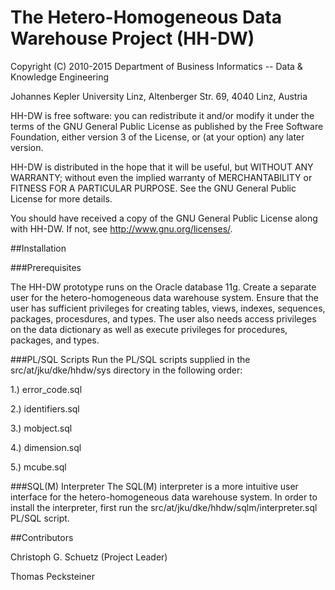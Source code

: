 # The Hetero-Homogeneous Data Warehouse Project (HH-DW)

Copyright (C) 2010-2015 Department of Business Informatics -- Data & Knowledge Engineering

Johannes Kepler University Linz, Altenberger Str. 69, 4040 Linz, Austria

HH-DW is free software: you can redistribute it and/or modify
it under the terms of the GNU General Public License as published by
the Free Software Foundation, either version 3 of the License, or
(at your option) any later version.

HH-DW is distributed in the hope that it will be useful,
but WITHOUT ANY WARRANTY; without even the implied warranty of
MERCHANTABILITY or FITNESS FOR A PARTICULAR PURPOSE. See the
GNU General Public License for more details.

You should have received a copy of the GNU General Public License
along with HH-DW. If not, see <http://www.gnu.org/licenses/>.

##Installation

###Prerequisites

The HH-DW prototype runs on the Oracle database 11g. Create a separate user for the hetero-homogeneous data warehouse system. Ensure that the user has sufficient privileges for creating tables, views, indexes, sequences, packages, procesdures, and types. The user also needs access privileges on the data dictionary as well as execute privileges for procedures, packages, and types.

###PL/SQL Scripts
Run the PL/SQL scripts supplied in the src/at/jku/dke/hhdw/sys directory in the following order:

1.) error_code.sql

2.) identifiers.sql

3.) mobject.sql

4.) dimension.sql

5.) mcube.sql

###SQL(M) Interpreter
The SQL(M) interpreter is a more intuitive user interface for the hetero-homogeneous data warehouse system. In order to install the interpreter, first run the src/at/jku/dke/hhdw/sqlm/interpreter.sql PL/SQL script.

##Contributors

Christoph G. Schuetz (Project Leader)

Thomas Pecksteiner
